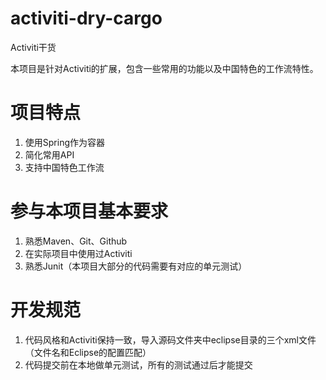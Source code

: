 activiti-dry-cargo
==================

Activiti干货

本项目是针对Activiti的扩展，包含一些常用的功能以及中国特色的工作流特性。

项目特点
=======

1. 使用Spring作为容器
2. 简化常用API
3. 支持中国特色工作流

参与本项目基本要求
=================

1. 熟悉Maven、Git、Github
2. 在实际项目中使用过Activiti
3. 熟悉Junit（本项目大部分的代码需要有对应的单元测试）

开发规范
======

1. 代码风格和Activiti保持一致，导入源码文件夹中eclipse目录的三个xml文件（文件名和Eclipse的配置匹配）
2. 代码提交前在本地做单元测试，所有的测试通过后才能提交